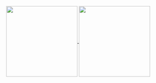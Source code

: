 <a href="https://github.com/anuraghazra/github-readme-stats">
  <img height="192px" align="center" src="https://github-readme-stats.vercel.app/api?username=SleepyE5&show_icons=true&theme=tokyonight&bg_color=00000000&hide_border=true" />
</a>
<a href="https://github.com/anuraghazra/github-readme-stats">
  <img height="192px" align="center" src="https://github-readme-stats.vercel.app/api/top-langs/?username=SleepyE5&layout=compact&theme=tokyonight&bg_color=00000000&hide_border=true&langs_count=10" />
</a>